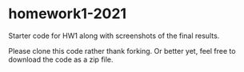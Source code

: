 # homework1-2021
Starter code for HW1 along with screenshots of the final results.

Please clone this code rather thank forking.  Or better yet, feel free to download the code as a zip file.
